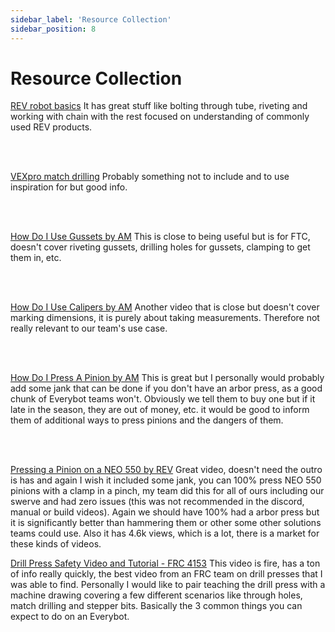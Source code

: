 ```yaml
---
sidebar_label: 'Resource Collection'
sidebar_position: 8
---
```


# Resource Collection

[REV robot basics](https://www.revrobotics.com/content/docs/FRC-Robot-Basics-Guide.pdf) It has great stuff like bolting through tube, riveting and working with chain with the rest focused on understanding of commonly used REV products.

<br/><br/>

[VEXpro match drilling](https://content.vexrobotics.com/vexpro/pdf/217-8000-MDG.pdf) Probably something not to include and to use inspiration for but good info.

<br/><br/>

[How Do I Use Gussets by AM](https://www.youtube.com/watch?v=k_3W9ELyjOo) This is close to being useful but is for FTC, doesn't cover riveting gussets, drilling holes for gussets, clamping to get them in, etc.

<br/><br/>

[How Do I Use Calipers by AM](https://www.youtube.com/watch?v=clHuB5NZ2Pk) Another video that is close but doesn't cover marking dimensions, it is purely about taking measurements. Therefore not really relevant to our team's use case.

<br/><br/>

[How Do I Press A Pinion by AM](https://www.youtube.com/watch?v=iAH_QNMDPFQ) This is great but I personally would probably add some jank that can be done if you don't have an arbor press, as a good chunk of Everybot teams won't. Obviously we tell them to buy one but if it late in the season, they are out of money, etc. it would be good to inform them of additional ways to press pinions and the dangers of them.

<br/><br/>

[Pressing a Pinion on a NEO 550 by REV](https://www.youtube.com/watch?v=YVUGuVDLZlI) Great video, doesn't need the outro is has and again I wish it included some jank, you can 100% press NEO 550 pinions with a clamp in a pinch, my team did this for all of ours including our swerve and had zero issues (this was not recommended in the discord, manual or build videos). Again we should have 100% had a arbor press but it is significantly better than hammering them or other some other solutions teams could use. Also it has 4.6k views, which is a lot, there is a market for these kinds of videos. 

[Drill Press Safety Video and Tutorial - FRC 4153](https://www.youtube.com/watch?v=skLueD5ZWAg) This video is fire, has a ton of info really quickly, the best video from an FRC team on drill presses that I was able to find. Personally I would like to pair teaching the drill press with a machine drawing covering a few different scenarios like through holes, match drilling and stepper bits. Basically the 3 common things you can expect to do on an Everybot.